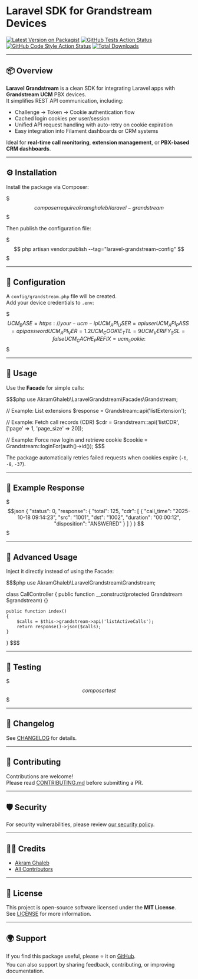 # Laravel SDK for Grandstream Devices

[![Latest Version on Packagist](https://img.shields.io/packagist/v/akramghaleb/laravel-grandstream.svg?style=flat-square)](https://packagist.org/packages/akramghaleb/laravel-grandstream)
[![GitHub Tests Action Status](https://img.shields.io/github/actions/workflow/status/akramghaleb/laravel-grandstream/run-tests.yml?branch=main&label=tests&style=flat-square)](https://github.com/akramghaleb/laravel-grandstream/actions?query=workflow%3Arun-tests+branch%3Amain)
[![GitHub Code Style Action Status](https://img.shields.io/github/actions/workflow/status/akramghaleb/laravel-grandstream/fix-php-code-style-issues.yml?branch=main&label=code%20style&style=flat-square)](https://github.com/akramghaleb/laravel-grandstream/actions?query=workflow%3A"Fix+PHP+code+style+issues"+branch%3Amain)
[![Total Downloads](https://img.shields.io/packagist/dt/akramghaleb/laravel-grandstream.svg?style=flat-square)](https://packagist.org/packages/akramghaleb/laravel-grandstream)

---

## 📦 Overview

**Laravel Grandstream** is a clean SDK for integrating Laravel apps with **Grandstream UCM** PBX devices.  
It simplifies REST API communication, including:

- Challenge → Token → Cookie authentication flow
- Cached login cookies per user/session
- Unified API request handling with auto-retry on cookie expiration
- Easy integration into Filament dashboards or CRM systems

Ideal for **real-time call monitoring**, **extension management**, or **PBX-based CRM dashboards**.

---

## ⚙️ Installation

Install the package via Composer:

$$$
composer require akramghaleb/laravel-grandstream
$$$

Then publish the configuration file:

$$$
php artisan vendor:publish --tag="laravel-grandstream-config"
$$$

---

## 🔧 Configuration

A `config/grandstream.php` file will be created.  
Add your device credentials to `.env`:

$$$
UCM_BASE=https://your-ucm-ip
UCM_API_USER=apiuser
UCM_API_PASS=apipassword
UCM_API_VER=1.2
UCM_COOKIE_TTL=9
UCM_VERIFY_SSL=false
UCM_CACHE_PREFIX=ucm_cookie:
$$$

---

## 🚀 Usage

Use the **Facade** for simple calls:

$$$php
use AkramGhaleb\LaravelGrandstream\Facades\Grandstream;

// Example: List extensions
$response = Grandstream::api('listExtension');

// Example: Fetch call records (CDR)
$cdr = Grandstream::api('listCDR', ['page' => 1, 'page_size' => 20]);

// Example: Force new login and retrieve cookie
$cookie = Grandstream::loginFor(auth()->id());
$$$

The package automatically retries failed requests when cookies expire (`-6`, `-8`, `-37`).

---

## 🧩 Example Response

$$$json
{
"status": 0,
"response": {
"total": 125,
"cdr": [
{
"call_time": "2025-10-18 09:14:23",
"src": "1001",
"dst": "1002",
"duration": "00:00:12",
"disposition": "ANSWERED"
}
]
}
}
$$$

---

## 🧱 Advanced Usage

Inject it directly instead of using the Facade:

$$$php
use AkramGhaleb\LaravelGrandstream\Grandstream;

class CallController
{
public function __construct(protected Grandstream $grandstream) {}

    public function index()
    {
        $calls = $this->grandstream->api('listActiveCalls');
        return response()->json($calls);
    }
}
$$$

---

## 🧪 Testing

$$$
composer test
$$$

---

## 📝 Changelog

See [CHANGELOG](CHANGELOG.md) for details.

---

## 🤝 Contributing

Contributions are welcome!  
Please read [CONTRIBUTING.md](CONTRIBUTING.md) before submitting a PR.

---

## 🛡️ Security

For security vulnerabilities, please review [our security policy](../../security/policy).

---

## 👨‍💻 Credits

- [Akram Ghaleb](https://github.com/akramghaleb)
- [All Contributors](../../contributors)

---

## 📄 License

This project is open-source software licensed under the **MIT License**.  
See [LICENSE](LICENSE.md) for more information.

---

## 🌍 Support

If you find this package useful, please ⭐ it on [GitHub](https://github.com/akramghaleb/laravel-grandstream).  
You can also support by sharing feedback, contributing, or improving documentation.
